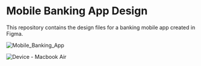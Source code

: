 #  Mobile Banking App Design

This repository contains the design files for a banking mobile app created in Figma.

![Mobile_Banking_App](https://github.com/sejalkoli/UI-Design/assets/116626091/27393b8b-49f7-48f4-831c-15edb1aa29be)



![Device - Macbook Air](https://github.com/user-attachments/assets/78bbfe1d-442c-415f-88b9-82c3c318604f)
